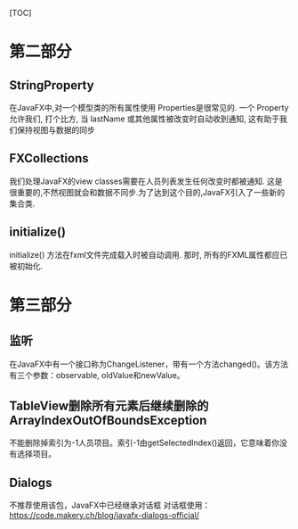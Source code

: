 [TOC]
# 第二部分
## StringProperty
在JavaFX中,对一个模型类的所有属性使用 Properties是很常见的. 一个 Property 允许我们, 打个比方, 当 lastName 或其他属性被改变时自动收到通知, 这有助于我们保持视图与数据的同步

## FXCollections
我们处理JavaFX的view classes需要在人员列表发生任何改变时都被通知. 这是很重要的,不然视图就会和数据不同步.为了达到这个目的,JavaFX引入了一些新的集合类.

## initialize()
initialize() 方法在fxml文件完成载入时被自动调用. 那时, 所有的FXML属性都应已被初始化.

# 第三部分
## 监听
在JavaFX中有一个接口称为ChangeListener，带有一个方法changed()。该方法有三个参数：observable, oldValue和newValue。

## TableView删除所有元素后继续删除的ArrayIndexOutOfBoundsException
不能删除掉索引为-1人员项目。索引-1由getSelectedIndex()返回，它意味着你没有选择项目。

## Dialogs
不推荐使用该包，JavaFX中已经继承对话框
对话框使用：https://code.makery.ch/blog/javafx-dialogs-official/
